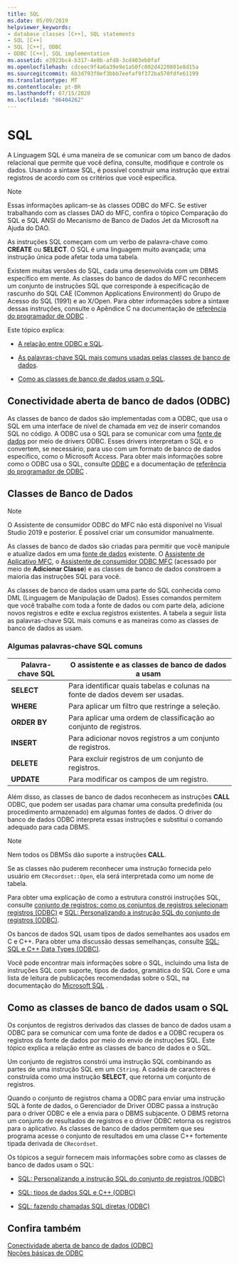 ```yaml
---
title: SQL
ms.date: 05/09/2019
helpviewer_keywords:
- database classes [C++], SQL statements
- SQL [C++]
- SQL [C++], ODBC
- ODBC [C++], SQL implementation
ms.assetid: e3923bc4-b317-4e0b-afd8-3cd403eb0faf
ms.openlocfilehash: cdceec9f4a6a39e9e1a50fc002d4220801e8d15a
ms.sourcegitcommit: 6b3d793f0ef3bbb7eefaf9f372ba570fdfe61199
ms.translationtype: MT
ms.contentlocale: pt-BR
ms.lasthandoff: 07/15/2020
ms.locfileid: "86404262"
---
```

# <a name="sql"></a>SQL

A Linguagem SQL é uma maneira de se comunicar com um banco de dados relacional que permite que você defina, consulte, modifique e controle os dados. Usando a sintaxe SQL, é possível construir uma instrução que extrai registros de acordo com os critérios que você especifica.

> [!NOTE]
> Essas informações aplicam-se às classes ODBC do MFC. Se estiver trabalhando com as classes DAO do MFC, confira o tópico Comparação do SQL e SQL ANSI do Mecanismo de Banco de Dados Jet da Microsoft na Ajuda do DAO.

As instruções SQL começam com um verbo de palavra-chave como **CREATE** ou **SELECT**. O SQL é uma linguagem muito avançada; uma instrução única pode afetar toda uma tabela.

Existem muitas versões do SQL, cada uma desenvolvida com um DBMS específico em mente. As classes do banco de dados do MFC reconhecem um conjunto de instruções SQL que corresponde à especificação de rascunho do SQL CAE (Common Applications Environment) do Grupo de Acesso do SQL (1991) e ao X/Open. Para obter informações sobre a sintaxe dessas instruções, consulte o Apêndice C na documentação de [referência do programador de ODBC](/sql/odbc/reference/odbc-programmer-s-reference) .

Este tópico explica:

- [A relação entre ODBC e SQL](#_core_open_database_connectivity_.28.odbc.29).

- [As palavras-chave SQL mais comuns usadas pelas classes de banco de dados](#_core_the_database_classes).

- [Como as classes de banco de dados usam o SQL](#_core_how_the_database_classes_use_sql).

## <a name="open-database-connectivity-odbc"></a><a name="_core_open_database_connectivity_.28.odbc.29"></a>Conectividade aberta de banco de dados (ODBC)

As classes de banco de dados são implementadas com a ODBC, que usa o SQL em uma interface de nível de chamada em vez de inserir comandos SQL no código. A ODBC usa o SQL para se comunicar com uma [fonte de dados](../../data/odbc/data-source-odbc.md) por meio de drivers ODBC. Esses drivers interpretam o SQL e o convertem, se necessário, para uso com um formato de banco de dados específico, como o Microsoft Access. Para obter mais informações sobre como o ODBC usa o SQL, consulte [ODBC](../../data/odbc/odbc-basics.md) e a documentação de [referência do programador de ODBC](/sql/odbc/reference/odbc-programmer-s-reference) .

## <a name="database-classes"></a><a name="_core_the_database_classes"></a> Classes de Banco de Dados

> [!NOTE]
> O Assistente de consumidor ODBC do MFC não está disponível no Visual Studio 2019 e posterior. É possível criar um consumidor manualmente.

As classes de banco de dados são criadas para permitir que você manipule e atualize dados em uma [fonte de dados](../../data/odbc/data-source-odbc.md) existente. O [Assistente de Aplicativo MFC](../../mfc/reference/database-support-mfc-application-wizard.md), o [Assistente de consumidor ODBC MFC](../../mfc/reference/adding-an-mfc-odbc-consumer.md) (acessado por meio de **Adicionar Classe**) e as classes de banco de dados constroem a maioria das instruções SQL para você.

As classes de banco de dados usam uma parte do SQL conhecida como DML (Linguagem de Manipulação de Dados). Esses comandos permitem que você trabalhe com toda a fonte de dados ou com parte dela, adicione novos registros e edite e exclua registros existentes. A tabela a seguir lista as palavras-chave SQL mais comuns e as maneiras como as classes de banco de dados as usam.

### <a name="some-common-sql-keywords"></a>Algumas palavras-chave SQL comuns

|Palavra-chave SQL|O assistente e as classes de banco de dados a usam|
|-----------------|---------------------------------------------|
|**SELECT**|Para identificar quais tabelas e colunas na fonte de dados devem ser usadas.|
|**WHERE**|Para aplicar um filtro que restringe a seleção.|
|**ORDER BY**|Para aplicar uma ordem de classificação ao conjunto de registros.|
|**INSERT**|Para adicionar novos registros a um conjunto de registros.|
|**DELETE**|Para excluir registros de um conjunto de registros.|
|**UPDATE**|Para modificar os campos de um registro.|

Além disso, as classes de banco de dados reconhecem as instruções **CALL** ODBC, que podem ser usadas para chamar uma consulta predefinida (ou procedimento armazenado) em algumas fontes de dados. O driver do banco de dados ODBC interpreta essas instruções e substitui o comando adequado para cada DBMS.

> [!NOTE]
> Nem todos os DBMSs dão suporte a instruções **CALL**.

Se as classes não puderem reconhecer uma instrução fornecida pelo usuário em `CRecordset::Open`, ela será interpretada como um nome de tabela.

Para obter uma explicação de como a estrutura constrói instruções SQL, consulte [conjunto de registros: como os conjuntos de registros selecionam registros (ODBC)](../../data/odbc/recordset-how-recordsets-select-records-odbc.md) e [SQL: Personalizando a instrução SQL do conjunto de registros (ODBC)](../../data/odbc/sql-customizing-your-recordsets-sql-statement-odbc.md).

Os bancos de dados SQL usam tipos de dados semelhantes aos usados em C e C++. Para obter uma discussão dessas semelhanças, consulte [SQL: SQL e C++ Data Types (ODBC)](../../data/odbc/sql-sql-and-cpp-data-types-odbc.md).

Você pode encontrar mais informações sobre o SQL, incluindo uma lista de instruções SQL com suporte, tipos de dados, gramática do SQL Core e uma lista de leitura de publicações recomendadas sobre o SQL, na documentação do [Microsoft SQL](/sql/) .

## <a name="how-the-database-classes-use-sql"></a><a name="_core_how_the_database_classes_use_sql"></a> Como as classes de banco de dados usam o SQL

Os conjuntos de registros derivados das classes de banco de dados usam a ODBC para se comunicar com uma fonte de dados e a ODBC recupera os registros da fonte de dados por meio do envio de instruções SQL. Este tópico explica a relação entre as classes de banco de dados e o SQL.

Um conjunto de registros constrói uma instrução SQL combinando as partes de uma instrução SQL em um `CString`. A cadeia de caracteres é construída como uma instrução **SELECT**, que retorna um conjunto de registros.

Quando o conjunto de registros chama a ODBC para enviar uma instrução SQL à fonte de dados, o Gerenciador de Driver ODBC passa a instrução para o driver ODBC e ele a envia para o DBMS subjacente. O DBMS retorna um conjunto de resultados de registros e o driver ODBC retorna os registros para o aplicativo. As classes de banco de dados permitem que seu programa acesse o conjunto de resultados em uma classe C++ fortemente tipada derivada de `CRecordset`.

Os tópicos a seguir fornecem mais informações sobre como as classes de banco de dados usam o SQL:

- [SQL: Personalizando a instrução SQL do conjunto de registros (ODBC)](../../data/odbc/sql-customizing-your-recordsets-sql-statement-odbc.md)

- [SQL: tipos de dados SQL e C++ (ODBC)](../../data/odbc/sql-sql-and-cpp-data-types-odbc.md)

- [SQL: fazendo chamadas SQL diretas (ODBC)](../../data/odbc/sql-making-direct-sql-calls-odbc.md)

## <a name="see-also"></a>Confira também

[Conectividade aberta de banco de dados (ODBC)](../../data/odbc/open-database-connectivity-odbc.md)<br/>
[Noções básicas de ODBC](../../data/odbc/odbc-basics.md)
